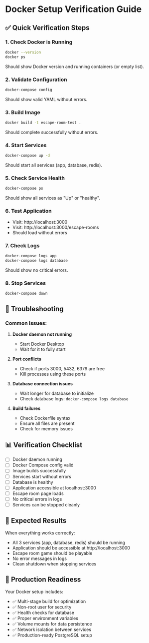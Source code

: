 # Docker Setup Verification Guide

## ✅ Quick Verification Steps

### 1. **Check Docker is Running**
```bash
docker --version
docker ps
```
Should show Docker version and running containers (or empty list).

### 2. **Validate Configuration**
```bash
docker-compose config
```
Should show valid YAML without errors.

### 3. **Build Image**
```bash
docker build -t escape-room-test .
```
Should complete successfully without errors.

### 4. **Start Services**
```bash
docker-compose up -d
```
Should start all services (app, database, redis).

### 5. **Check Service Health**
```bash
docker-compose ps
```
Should show all services as "Up" or "healthy".

### 6. **Test Application**
- Visit: http://localhost:3000
- Visit: http://localhost:3000/escape-rooms
- Should load without errors

### 7. **Check Logs**
```bash
docker-compose logs app
docker-compose logs database
```
Should show no critical errors.

### 8. **Stop Services**
```bash
docker-compose down
```

## 🔧 Troubleshooting

### Common Issues:

1. **Docker daemon not running**
   - Start Docker Desktop
   - Wait for it to fully start

2. **Port conflicts**
   - Check if ports 3000, 5432, 6379 are free
   - Kill processes using these ports

3. **Database connection issues**
   - Wait longer for database to initialize
   - Check database logs: `docker-compose logs database`

4. **Build failures**
   - Check Dockerfile syntax
   - Ensure all files are present
   - Check for memory issues

## 📊 Verification Checklist

- [ ] Docker daemon running
- [ ] Docker Compose config valid
- [ ] Image builds successfully
- [ ] Services start without errors
- [ ] Database is healthy
- [ ] Application accessible at localhost:3000
- [ ] Escape room page loads
- [ ] No critical errors in logs
- [ ] Services can be stopped cleanly

## 🎯 Expected Results

When everything works correctly:
- All 3 services (app, database, redis) should be running
- Application should be accessible at http://localhost:3000
- Escape room game should be playable
- No error messages in logs
- Clean shutdown when stopping services

## 🚀 Production Readiness

Your Docker setup includes:
- ✅ Multi-stage build for optimization
- ✅ Non-root user for security
- ✅ Health checks for database
- ✅ Proper environment variables
- ✅ Volume mounts for data persistence
- ✅ Network isolation between services
- ✅ Production-ready PostgreSQL setup
